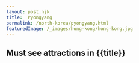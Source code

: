 ```yaml
---
layout: post.njk
title:  Pyongyang
permalink: /north-korea/pyongyang.html
featuredImage: /_images/hong-kong/hong-kong.jpg
---
```

## Must see attractions in {{title}}